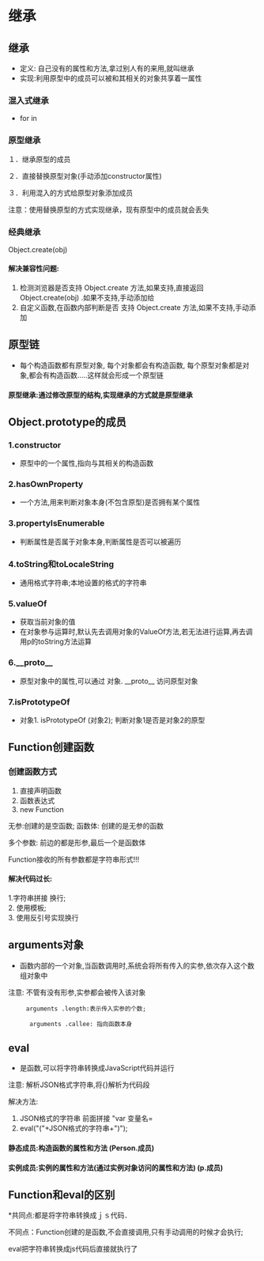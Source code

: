 # 继承

## 继承

* 定义: 自己没有的属性和方法,拿过别人有的来用,就叫继承
* 实现:利用原型中的成员可以被和其相关的对象共享着一属性

### 混入式继承

* for in  

### 原型继承

１．继承原型的成员

２．直接替换原型对象\(手动添加constructor属性\)

３．利用混入的方式给原型对象添加成员

注意：使用替换原型的方式实现继承，现有原型中的成员就会丢失

### 经典继承

Object.create\(obj\)

#### 解决兼容性问题:

1. 检测浏览器是否支持 Object.create 方法,如果支持,直接返回 Object.create\(obj\) .如果不支持,手动添加给
2. 自定义函数,在函数内部判断是否 支持 Object.create 方法,如果不支持,手动添加

## 原型链

* 每个构造函数都有原型对象, 每个对象都会有构造函数, 每个原型对象都是对象,都会有构造函数.....这样就会形成一个原型链

#### 原型继承:通过修改原型的结构,实现继承的方式就是原型继承

## Object.prototype的成员

### 1.constructor

* 原型中的一个属性,指向与其相关的构造函数

### 2.hasOwnProperty

* 一个方法,用来判断对象本身\(不包含原型\)是否拥有某个属性

### 3.propertyIsEnumerable

* 判断属性是否属于对象本身,判断属性是否可以被遍历

### 4.toString和toLocaleString

* 通用格式字符串;本地设置的格式的字符串

### 5.valueOf

* 获取当前对象的值
* 在对象参与运算时,默认先去调用对象的ValueOf方法,若无法进行运算,再去调用p的toString方法运算

### 6.\_\_proto\_\_

* 原型对象中的属性,可以通过 对象. \_\_proto\_\_  访问原型对象

### 7.isPrototypeOf

* 对象1. isPrototypeOf \(对象2\);    判断对象1是否是对象2的原型

## Function创建函数

### 创建函数方式

1. 直接声明函数
2. 函数表达式
3. new Function

无参:创建的是空函数; 函数体: 创建的是无参的函数

多个参数: 前边的都是形参,最后一个是函数体

Function接收的所有参数都是字符串形式!!!

#### 解决代码过长:

1.字符串拼接 换行;  
2. 使用模板;  
3. 使用反引号实现换行

## arguments对象

* 函数内部的一个对象,当函数调用时,系统会将所有传入的实参,依次存入这个数组对象中

注意: 不管有没有形参,实参都会被传入该对象

```text
     arguments .length:表示传入实参的个数;

      arguments .callee: 指向函数本身
```

## eval

* 是函数,可以将字符串转换成JavaScript代码并运行

注意: 解析JSON格式字符串,将{}解析为代码段

解决方法:

1. JSON格式的字符串 前面拼接 "var 变量名=
2. eval\("\("+JSON格式的字符串+"\)"\);

#### 静态成员:构造函数的属性和方法    \(Person.成员\)

#### 实例成员:实例的属性和方法\(通过实例对象访问的属性和方法\)   \(p.成员\)

## Function和eval的区别

\*共同点:都是将字符串转换成ｊｓ代码．

不同点：Function创建的是函数,不会直接调用,只有手动调用的时候才会执行;

eval把字符串转换成js代码后直接就执行了

